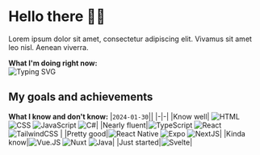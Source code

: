 
#  Hello there 👋🏼
Lorem ipsum dolor sit amet, consectetur adipiscing elit. Vivamus sit amet leo nisl. Aenean viverra.

**What I'm doing right now:**<br>
![Typing SVG](https://readme-typing-svg.demolab.com?font=Cascadia+Code&size=15&pause=500&color=006AFF&random=true&width=435&height=35&lines=probably+programming;playing+minecraft;ranking+up+in+vscode;jaywalking+on+trafficked+streets)

## My goals and achievements
**What I know and don't know:**
|`2024-01-30`||
|-|-|
|Know well| ![HTML](https://img.shields.io/badge/HTML5-E34F26.svg?style=for-the-badge&logo=HTML5&logoColor=white) ![CSS](https://img.shields.io/badge/CSS3-1572B6.svg?style=for-the-badge&logo=CSS3&logoColor=white.) ![JavaScript](https://img.shields.io/badge/JavaScript-F7DF1E.svg?style=for-the-badge&logo=JavaScript&logoColor=black) ![C#](https://img.shields.io/badge/c%23-%23239120.svg?style=for-the-badge&logo=csharp&logoColor=white)|
|Nearly fluent|![TypeScript](https://img.shields.io/badge/TypeScript-3178C6.svg?style=for-the-badge&logo=TypeScript&logoColor=white) ![React](https://img.shields.io/badge/React-61DAFB.svg?style=for-the-badge&logo=React&logoColor=black)  ![TailwindCSS](https://img.shields.io/badge/Tailwind%20CSS-06B6D4.svg?style=for-the-badge&logo=Tailwind-CSS&logoColor=white) |
|Pretty good|![React Native](https://img.shields.io/badge/react_native-%2320232a.svg?style=for-the-badge&logo=react&logoColor=%2361DAFB) ![Expo](https://img.shields.io/badge/Expo-000020.svg?style=for-the-badge&logo=Expo&logoColor=white) ![NextJS](https://img.shields.io/badge/Next.js-000000.svg?style=for-the-badge&logo=nextdotjs&logoColor=white)|
|Kinda know|![Vue.JS](https://img.shields.io/badge/Vue.js-4FC08D.svg?style=for-the-badge&logo=vuedotjs&logoColor=white) ![Nuxt](https://img.shields.io/badge/Nuxt.js-00DC82.svg?style=for-the-badge&logo=nuxtdotjs&logoColor=white) ![Java](https://img.shields.io/badge/java-%23ED8B00.svg?style=for-the-badge&logo=openjdk&logoColor=white)|
|Just started|![Svelte](https://img.shields.io/badge/Svelte-FF3E00.svg?style=for-the-badge&logo=Svelte&logoColor=white)|
<!--
<br>

##  Some of my projects
**Personal website**<br>
My own little corner of the internet where I can share stuff about me and my projects.<br>
[djaruun.vercel.app](https://djaruun.vercel.app)

**Chucktype.vue**<br>
My first real project in Vue. Typing game with really bad Chuck Norris jokes as the prompts.<br>
[chucktype.vercel.app](https://chucktype.vercel.app)
<br>
<br>

## A few cool stats
![Top Langs](https://github-readme-stats.vercel.app/api/top-langs/?username=DJAruun&layout=compact&theme=transparent)
!-->

